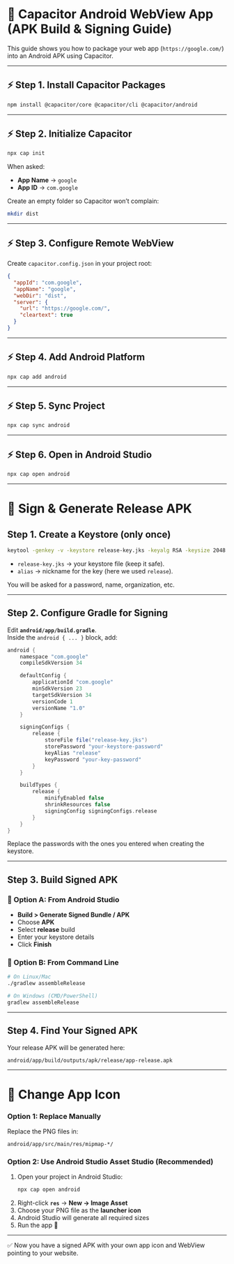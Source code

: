 
# 📱 Capacitor Android WebView App (APK Build & Signing Guide)

This guide shows you how to package your web app (`https://google.com/`) into an Android APK using Capacitor.  

---

## ⚡ Step 1. Install Capacitor Packages

```bash
npm install @capacitor/core @capacitor/cli @capacitor/android
```

---

## ⚡ Step 2. Initialize Capacitor

```bash
npx cap init
```

When asked:  
- **App Name** → `google`  
- **App ID** → `com.google`  

Create an empty folder so Capacitor won’t complain:

```bash
mkdir dist
```

---

## ⚡ Step 3. Configure Remote WebView

Create `capacitor.config.json` in your project root:

```json
{
  "appId": "com.google",
  "appName": "google",
  "webDir": "dist",
  "server": {
    "url": "https://google.com/",
    "cleartext": true
  }
}
```

---

## ⚡ Step 4. Add Android Platform

```bash
npx cap add android
```

---

## ⚡ Step 5. Sync Project

```bash
npx cap sync android
```

---

## ⚡ Step 6. Open in Android Studio

```bash
npx cap open android
```

---

# 🔐 Sign & Generate Release APK

## Step 1. Create a Keystore (only once)

```bash
keytool -genkey -v -keystore release-key.jks -keyalg RSA -keysize 2048 -validity 10000 -alias release
```

- `release-key.jks` → your keystore file (keep it safe).  
- `alias` → nickname for the key (here we used `release`).  

You will be asked for a password, name, organization, etc.  

---

## Step 2. Configure Gradle for Signing

Edit **`android/app/build.gradle`**.  
Inside the `android { ... }` block, add:

```gradle
android {
    namespace "com.google"
    compileSdkVersion 34

    defaultConfig {
        applicationId "com.google"
        minSdkVersion 23
        targetSdkVersion 34
        versionCode 1
        versionName "1.0"
    }

    signingConfigs {
        release {
            storeFile file("release-key.jks")
            storePassword "your-keystore-password"
            keyAlias "release"
            keyPassword "your-key-password"
        }
    }

    buildTypes {
        release {
            minifyEnabled false
            shrinkResources false
            signingConfig signingConfigs.release
        }
    }
}
```

Replace the passwords with the ones you entered when creating the keystore.

---

## Step 3. Build Signed APK

### 🔹 Option A: From Android Studio  
- **Build > Generate Signed Bundle / APK**  
- Choose **APK**  
- Select **release** build  
- Enter your keystore details  
- Click **Finish**  

### 🔹 Option B: From Command Line  

```bash
# On Linux/Mac
./gradlew assembleRelease

# On Windows (CMD/PowerShell)
gradlew assembleRelease
```

---

## Step 4. Find Your Signed APK

Your release APK will be generated here:

```
android/app/build/outputs/apk/release/app-release.apk
```

---

# 🎨 Change App Icon

### Option 1: Replace Manually  
Replace the PNG files in:  
```
android/app/src/main/res/mipmap-*/
```

### Option 2: Use Android Studio Asset Studio (Recommended)  

1. Open your project in Android Studio:  
   ```bash
   npx cap open android
   ```
2. Right-click **`res`** → **New → Image Asset**  
3. Choose your PNG file as the **launcher icon**  
4. Android Studio will generate all required sizes  
5. Run the app 🎉  

---

✅ Now you have a signed APK with your own app icon and WebView pointing to your website.  
